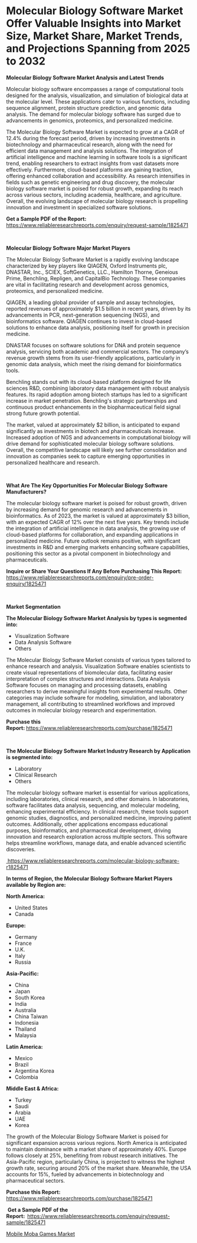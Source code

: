 <p><h1>Molecular Biology Software Market Offer Valuable Insights into Market Size, Market Share, Market Trends, and Projections Spanning from 2025 to 2032</h1></p><p><strong>Molecular Biology Software Market Analysis and Latest Trends</strong></p>
<p><p>Molecular biology software encompasses a range of computational tools designed for the analysis, visualization, and simulation of biological data at the molecular level. These applications cater to various functions, including sequence alignment, protein structure prediction, and genomic data analysis. The demand for molecular biology software has surged due to advancements in genomics, proteomics, and personalized medicine. </p><p>The Molecular Biology Software Market is expected to grow at a CAGR of 12.4% during the forecast period, driven by increasing investments in biotechnology and pharmaceutical research, along with the need for efficient data management and analysis solutions. The integration of artificial intelligence and machine learning in software tools is a significant trend, enabling researchers to extract insights from vast datasets more effectively. Furthermore, cloud-based platforms are gaining traction, offering enhanced collaboration and accessibility. As research intensifies in fields such as genetic engineering and drug discovery, the molecular biology software market is poised for robust growth, expanding its reach across various sectors, including academia, healthcare, and agriculture. Overall, the evolving landscape of molecular biology research is propelling innovation and investment in specialized software solutions.</p></p>
<p><strong>Get a Sample PDF of the Report:&nbsp;</strong> <a href="https://www.reliableresearchreports.com/enquiry/request-sample/1825471?utm_campaign=3265&utm_medium=2&utm_source=Github&utm_content=ia&utm_term=09032025&utm_id=molecular-biology-software">https://www.reliableresearchreports.com/enquiry/request-sample/1825471</a></p>
<p>&nbsp;</p>
<p><strong>Molecular Biology Software Major Market Players</strong></p>
<p><p>The Molecular Biology Software Market is a rapidly evolving landscape characterized by key players like QIAGEN, Oxford Instruments plc, DNASTAR, Inc., SCIEX, SoftGenetics, LLC., Hamilton Thorne, Geneious Prime, Benchling, Repligen, and CapitalBio Technology. These companies are vital in facilitating research and development across genomics, proteomics, and personalized medicine.</p><p>QIAGEN, a leading global provider of sample and assay technologies, reported revenues of approximately $1.5 billion in recent years, driven by its advancements in PCR, next-generation sequencing (NGS), and bioinformatics software. QIAGEN continues to invest in cloud-based solutions to enhance data analysis, positioning itself for growth in precision medicine.</p><p>DNASTAR focuses on software solutions for DNA and protein sequence analysis, servicing both academic and commercial sectors. The company’s revenue growth stems from its user-friendly applications, particularly in genomic data analysis, which meet the rising demand for bioinformatics tools.</p><p>Benchling stands out with its cloud-based platform designed for life sciences R&D, combining laboratory data management with robust analysis features. Its rapid adoption among biotech startups has led to a significant increase in market penetration. Benchling's strategic partnerships and continuous product enhancements in the biopharmaceutical field signal strong future growth potential.</p><p>The market, valued at approximately $2 billion, is anticipated to expand significantly as investments in biotech and pharmaceuticals increase. Increased adoption of NGS and advancements in computational biology will drive demand for sophisticated molecular biology software solutions. Overall, the competitive landscape will likely see further consolidation and innovation as companies seek to capture emerging opportunities in personalized healthcare and research.</p></p>
<p>&nbsp;</p>
<p><strong>What Are The Key Opportunities For Molecular Biology Software Manufacturers?</strong></p>
<p><p>The molecular biology software market is poised for robust growth, driven by increasing demand for genomic research and advancements in bioinformatics. As of 2023, the market is valued at approximately $3 billion, with an expected CAGR of 12% over the next five years. Key trends include the integration of artificial intelligence in data analysis, the growing use of cloud-based platforms for collaboration, and expanding applications in personalized medicine. Future outlook remains positive, with significant investments in R&D and emerging markets enhancing software capabilities, positioning this sector as a pivotal component in biotechnology and pharmaceuticals.</p></p>
<p><strong>Inquire or Share Your Questions If Any Before Purchasing This Report:</strong> <a href="https://www.reliableresearchreports.com/enquiry/pre-order-enquiry/1825471?utm_campaign=3265&utm_medium=2&utm_source=Github&utm_content=ia&utm_term=09032025&utm_id=molecular-biology-software">https://www.reliableresearchreports.com/enquiry/pre-order-enquiry/1825471</a></p>
<p>&nbsp;</p>
<p><strong>Market Segmentation</strong></p>
<p><strong>The Molecular Biology Software Market Analysis by types is segmented into:</strong></p>
<p><ul><li>Visualization Software</li><li>Data Analysis Software</li><li>Others</li></ul></p>
<p><p>The Molecular Biology Software Market consists of various types tailored to enhance research and analysis. Visualization Software enables scientists to create visual representations of biomolecular data, facilitating easier interpretation of complex structures and interactions. Data Analysis Software focuses on managing and processing datasets, enabling researchers to derive meaningful insights from experimental results. Other categories may include software for modeling, simulation, and laboratory management, all contributing to streamlined workflows and improved outcomes in molecular biology research and experimentation.</p></p>
<p><strong>Purchase this Report:&nbsp;</strong><a href="https://www.reliableresearchreports.com/purchase/1825471?utm_campaign=3265&utm_medium=2&utm_source=Github&utm_content=ia&utm_term=09032025&utm_id=molecular-biology-software">https://www.reliableresearchreports.com/purchase/1825471</a></p>
<p>&nbsp;</p>
<p><strong>The Molecular Biology Software Market Industry Research by Application is segmented into:</strong></p>
<p><ul><li>Laboratory</li><li>Clinical Research</li><li>Others</li></ul></p>
<p><p>The molecular biology software market is essential for various applications, including laboratories, clinical research, and other domains. In laboratories, software facilitates data analysis, sequencing, and molecular modeling, enhancing experimental efficiency. In clinical research, these tools support genomic studies, diagnostics, and personalized medicine, improving patient outcomes. Additionally, other applications encompass educational purposes, bioinformatics, and pharmaceutical development, driving innovation and research exploration across multiple sectors. This software helps streamline workflows, manage data, and enable advanced scientific discoveries.</p></p>
<p><a href="https://www.reliableresearchreports.com/molecular-biology-software-r1825471?utm_campaign=3265&utm_medium=2&utm_source=Github&utm_content=ia&utm_term=09032025&utm_id=molecular-biology-software">&nbsp;https://www.reliableresearchreports.com/molecular-biology-software-r1825471</a></p>
<p><strong>In terms of Region, the Molecular Biology Software Market Players available by Region are:</strong></p>
<p>
    <p> <strong> North America: </strong>
        <ul>
            <li>United States</li>
            <li>Canada</li>
        </ul>
        </p> 
    <p> <strong> Europe: </strong>
        <ul>
            <li>Germany</li>
            <li>France</li>
            <li>U.K.</li>
            <li>Italy</li>
            <li>Russia</li>
        </ul>
        </p> 
    <p> <strong> Asia-Pacific: </strong>
        <ul>
            <li>China</li>
            <li>Japan</li>
            <li>South Korea</li>
            <li>India</li>
            <li>Australia</li>
            <li>China Taiwan</li>
            <li>Indonesia</li>
            <li>Thailand</li>
            <li>Malaysia</li>
        </ul>
        </p> 
    <p> <strong> Latin America: </strong>
        <ul>
            <li>Mexico</li>
            <li>Brazil</li>
            <li>Argentina Korea</li>
            <li>Colombia</li>
        </ul>
        </p> 
    <p> <strong> Middle East & Africa: </strong>
        <ul>
            <li>Turkey</li>
            <li>Saudi</li>
            <li>Arabia</li>
            <li>UAE</li>
            <li>Korea</li>
        </ul>
    </p>
    </p>
<p><p>The growth of the Molecular Biology Software Market is poised for significant expansion across various regions. North America is anticipated to maintain dominance with a market share of approximately 40%. Europe follows closely at 25%, benefiting from robust research initiatives. The Asia-Pacific region, particularly China, is projected to witness the highest growth rate, securing around 20% of the market share. Meanwhile, the USA accounts for 15%, fueled by advancements in biotechnology and pharmaceutical sectors.</p></p>
<p><strong>Purchase this Report: </strong><a href="https://www.reliableresearchreports.com/purchase/1825471?utm_campaign=3265&utm_medium=2&utm_source=Github&utm_content=ia&utm_term=09032025&utm_id=molecular-biology-software">https://www.reliableresearchreports.com/purchase/1825471</a></p>
<p>&nbsp;<strong>Get a Sample PDF of the Report:&nbsp;&nbsp;</strong><a href="https://www.reliableresearchreports.com/enquiry/request-sample/1825471?utm_campaign=3265&utm_medium=2&utm_source=Github&utm_content=ia&utm_term=09032025&utm_id=molecular-biology-software">https://www.reliableresearchreports.com/enquiry/request-sample/1825471</a></p>
<p><strong></strong></p>
<p><p><a href="https://github.com/bulkagumanvv/Market-Research-Report-List-1/blob/main/mobile-moba-games-market.md?utm_campaign=3265&utm_medium=2&utm_source=Github&utm_content=ia&utm_term=09032025&utm_id=molecular-biology-software">Mobile Moba Games Market</a></p></p>